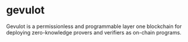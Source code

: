 # gevulot
Gevulot is a permissionless and programmable layer one blockchain for deploying zero-knowledge provers and verifiers as on-chain programs.
